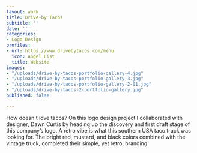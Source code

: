 ```yaml
---
layout: work
title: Drive-by Tacos
subtitle: ''
date: ''
categories:
- Logo Design
profiles:
- url: https://www.drivebytacos.com/menu
  icon: Angel List
  title: Website
images:
- "/uploads/drive-by-tacos-portfolio-gallery-4.jpg"
- "/uploads/drive-by-tacos-portfolio-gallery-3.jpg"
- "/uploads/drive-by-tacos-portfolio-gallery-2-01.jpg"
- "/uploads/drive-by-tacos-2-portfolio-gallery.jpg"
published: false

---
```

How doesn't love tacos? On this logo design project I collaborated with designer, Dawn Curtis by heading up the discovery and first draft stage of this company’s logo. A retro vibe is what this southern USA taco truck was looking for. The bright red, mustard, and black colors combined with the vintage truck, completed their simple, yet retro, branding.
